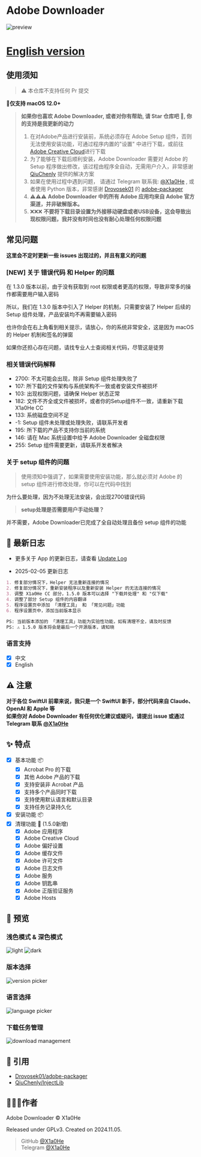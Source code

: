 # Adobe Downloader

![preview](imgs/Adobe%20Downloader.png)

# **[English version](readme-en.md)**

## 使用须知

> ⚠️ 本仓库不支持任何 Pr 提交

**🍎仅支持 macOS 12.0+**

> **如果你也喜欢 Adobe Downloader, 或者对你有帮助, 请 Star 仓库吧 🌟, 你的支持是我更新的动力**
>
> 1. 在对Adobe产品进行安装前，系统必须存在 Adobe Setup 组件，否则无法使用安装功能，可通过程序内置的"设置"
     中进行下载，或前往[Adobe Creative Cloud](https://creativecloud.adobe.com/apps/download/creative-cloud)进行下载
> 2. 为了能够在下载后顺利安装，Adobe Downloader 需要对 Adobe 的 Setup
     程序做出修改，该过程由程序全自动，无需用户介入，非常感谢 [QiuChenly](https://github.com/QiuChenly)
     提供的解决方案
> 3. 如果在使用过程中遇到问题， 请通过 Telegram 联系我: [@X1a0He](https://t.me/X1a0He_bot) , 或者使用 Python
     版本，非常感谢 [Drovosek01](https://github.com/Drovosek01)
     的 [adobe-packager](https://github.com/Drovosek01/adobe-packager)
> 4. ⚠️⚠️⚠️ **Adobe Downloader 中的所有 Adobe 应用均来自 Adobe 官方渠道，并非破解版本。**
> 5. ❌❌❌ **不要将下载目录设置为外接移动硬盘或者USB设备，这会导致出现权限问题，我并没有时间也没有耐心处理任何权限问题**

## 常见问题

**这里会不定时更新一些 issues 出现过的，并且有意义的问题**

### **[NEW] 关于 错误代码 和 Helper 的问题**

在 1.3.0 版本以前，由于没有获取到 root 权限或者更高的权限，导致非常多的操作都需要用户输入密码

所以，我们在 1.3.0 版本中引入了 Helper 的机制，只需要安装了 Helper 后续的 Setup 组件处理，产品安装均不再需要输入密码

也许你会在右上角看到相关提示，请放心，你的系统非常安全，这是因为 macOS 的 Helper 机制和签名的弹窗

如果你还担心存在问题，请找专业人士查阅相关代码，尽管这是徒劳

### **相关错误代码解释**

- 2700: 不太可能会出现，除非 Setup 组件处理失败了
- 107: 所下载的文件架构与系统架构不一致或者安装文件被损坏
- 103: 出现权限问题，请确保 Helper 状态正常
- 182: 文件不齐全或文件被损坏，或者你的Setup组件不一致，请重新下载 X1a0He CC
- 133: 系统磁盘空间不足
- -1: Setup 组件未处理或处理失败，请联系开发者
- 195: 所下载的产品不支持你当前的系统
- 146: 请在 Mac 系统设置中给予 Adobe Downloader 全磁盘权限
- 255: Setup 组件需要更新，请联系开发者解决

### 关于 setup 组件的问题

> 使用须知中强调了，如果需要使用安装功能，那么就必须对 Adobe 的 setup 组件进行修改处理，你可以在代码中找到

为什么要处理，因为不处理无法安装，会出现2700错误代码

> **setup处理是否需要用户手动处理？**

并不需要，Adobe Downloader已完成了全自动处理且备份 setup 组件的功能

## 📔 最新日志

- 更多关于 App 的更新日志，请查看 [Update Log](update-log.md)

- 2025-02-05 更新日志

```markdown
1. 修复部分情况下，Helper 无法重新连接的情况
2. 修复部分情况下，重新安装程序以及重新安装 Helper 的无法连接的情况
3. 调整 X1a0He CC 部分，1.5.0 版本可以选择 "下载并处理" 和 "仅下载"
4. 调整了部分 Setup 组件的内容翻译
5. 程序设置页中添加 「清理工具」 和 「常见问题」功能
6. 程序设置页中，添加当前版本显示

PS: 当前版本添加的 「清理工具」功能为实验性功能，如有清理不全，请及时反馈
PS: ⚠️ 1.5.0 版本将会是最后一个开源版本，请知晓
```

### 语言支持

- [x] 中文
- [x] English

## ⚠️ 注意

**对于各位 SwiftUI 前辈来说，我只是一个 SwiftUI 新手，部分代码来自 Claude、OpenAI 和 Apple 等**
\
**如果你对 Adobe Downloader 有任何优化建议或疑问，请提出 issue 或通过 Telegram 联系 [@X1a0He](https://t.me/X1a0He_bot)**

## ✨ 特点

- [x] 基本功能 📦
    - [x] Acrobat Pro 的下载
    - [x] 其他 Adobe 产品的下载
    - [x] 支持安装非 Acrobat 产品
    - [x] 支持多个产品同时下载
    - [x] 支持使用默认语言和默认目录
    - [x] 支持任务记录持久化
- [x] 安装功能 📦
- [x] 清理功能 🧹 (1.5.0新增)
    - [x] Adobe 应用程序
    - [x] Adobe Creative Cloud
    - [x] Adobe 偏好设置
    - [x] Adobe 缓存文件
    - [x] Adobe 许可文件
    - [x] Adobe 日志文件
    - [x] Adobe 服务
    - [x] Adobe 钥匙串
    - [x] Adobe 正版验证服务
    - [x] Adobe Hosts

## 👀 预览

### 浅色模式 & 深色模式

![light](imgs/preview-light.png)
![dark](imgs/preview-dark.png)

### 版本选择

![version picker](imgs/version.png)

### 语言选择

![language picker](imgs/language.png)

### 下载任务管理

![download management](imgs/download.png)

## 🔗 引用

- [Drovosek01/adobe-packager](https://github.com/Drovosek01/adobe-packager/)
- [QiuChenly/InjectLib](https://github.com/QiuChenly/InjectLib/)

## 👨🏻‍💻作者

Adobe Downloader © X1a0He

Released under GPLv3. Created on 2024.11.05.

> GitHub [@X1a0He](https://github.com/X1a0He/) \
> Telegram [@X1a0He](https://t.me/X1a0He_bot)
